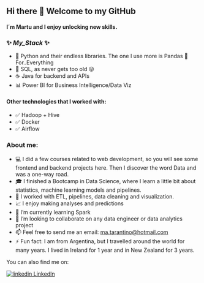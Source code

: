 ## Hi there 👋 Welcome to my GitHub

#### I´m Martu and I enjoy unlocking new skills.
### ✨ _My_Stack_ ✨ 

- 🐍 Python and their endless libraries. The one I use more is Pandas 🐼 For..Everything 
- 💾  SQL, as never gets too old 😜
- ☕ Java for backend and APIs 
- 📊 Power BI for Business Intelligence/Data Viz

#### Other technologies that I worked with:
* ✅ Hadoop + Hive
* ✅ Docker 
* ✅ Airflow

### About me:
- 💻 I did a few courses related to web development, so you will see some frontend and backend projects here. Then I discover the word Data and was a one-way road. 
- 🎓 I finished a Bootcamp in Data Science, where I learn a little bit about statistics, machine learning models and pipelines.
- 🔧 I worked with ETL, pipelines, data cleaning and visualization.
- 📈 I enjoy making analyses and predictions 
- 🌱 I’m currently learning Spark
- 👯 I’m looking to collaborate on any data engineer or data analytics project
- 📫 Feel free to send me an email: ma.tarantino@hotmail.com
- ⚡ Fun fact: I am from Argentina, but I travelled around the world for many years. I lived in Ireland for 1 year and in New Zealand for 3 years.

You can also find me on:
<p>
  <a href="https://www.linkedin.com/in/martha-alejandra-tarantino/" rel="nofollow noreferrer">
    <img src="https://i.stack.imgur.com/gVE0j.png" alt="linkedin"> LinkedIn
</p>

